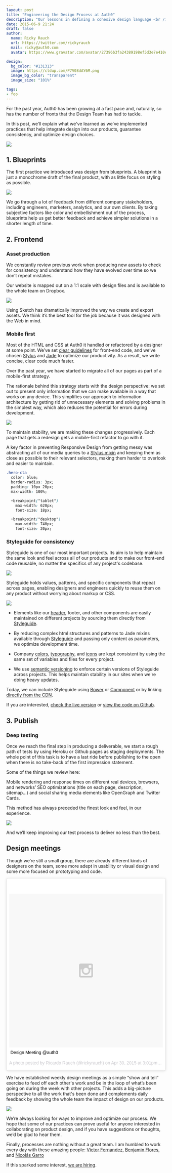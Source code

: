 ```yaml
---
layout: post
title: "Engineering the Design Process at Auth0"
description: "Our lessons in defining a cohesive design language <br /> across all our products."
date: 2015-06-9 21:24
draft: false
author:
  name: Ricky Rauch
  url: https://twitter.com/rickyrauch
  mail: ricky@auth0.com
  avatar: https://www.gravatar.com/avatar/27396b3fa24389198ef5d3e7e410e9c4?size=60

design:
  bg_color: "#131313"
  image: https://cldup.com/P7V08dAY6M.png
  image_bg_color: "transparent"
  image_size: "101%"

tags:
- foo
---
```


<!-- image: https://cldup.com/P7V08dAY6M.png -->

<style>
  .entry-thumbnail{background: none;}
</style>

For the past year, Auth0 has been growing at a fast pace and, naturally, so has the number of fronts that the Design Team has had to tackle.

In this post, we’ll explain what we've learned as we’ve implemented practices that help integrate design into our products, guarantee consistency, and optimize design choices.

<img src="https://cdn.auth0.com/blog/design-process/process.png" class="" />

## 1. Blueprints

The first practice we introduced was design from blueprints. A blueprint is just a monochrome draft of the final product, with as little focus on styling as possible.

<img src="https://cdn.auth0.com/blog/design-process/blueprint.png" class="expand" />

We go through a lot of feedback from different company stakeholders, including engineers, marketers, analytics, and our own clients. By taking subjective factors like color and embellishment out of the process, blueprints help us get better feedback and achieve simpler solutions in a shorter length of time.

## 2. Frontend

### Asset production

We constantly review previous work when producing new assets to check for consistency and understand how they have evolved over time so we don’t repeat mistakes.

Our website is mapped out on a 1:1 scale with design files and is available to the whole team on Dropbox.

<img src="https://cdn.auth0.com/blog/design-process/dropbox.png" class="expand" />

Using Sketch has dramatically improved the way we create and export assets. We think it’s the best tool for the job because it was designed with the Web in mind.

### Mobile first

Most of the HTML and CSS at Auth0 it handled or refactored by a designer at some point. We’ve set [clear guidelines](https://github.com/auth0/code-conventions/blob/master/frontend/README.md) for front-end code, and we’ve chosen [Stylus](https://learnboost.github.io/stylus/) and [Jade](http://jade-lang.com/) to optimize our productivity. As a result, we write concise, clear code much faster.

Over the past year, we have started to migrate all of our pages as part of a mobile-first strategy.

The rationale behind this strategy starts with the design perspective: we set out to present only information that we can make available in a way that works on any device. This simplifies our approach to information architecture by getting rid of unnecessary elements and solving problems in the simplest way, which also reduces the potential for errors during development.

<img src="https://cdn.auth0.com/blog/design-process/mobile-first.png" class="expand" />

To maintain stability, we are making these changes progressively. Each page that gets a redesign gets a mobile-first refactor to go with it.

A key factor in preventing Responsive Design from getting messy was abstracting all of our media queries to a [Stylus mixin](https://github.com/auth0/styleguide/blob/master/lib/mixins/index.styl#L11) and keeping them as close as possible to their relevant selectors, making them harder to overlook and easier to maintain.

```css
.hero-cta
  color: blue;
  border-radius: 3px;
  padding: 10px 20px;
  max-width: 100%;

  +breakpoint("tablet")
    max-width: 620px;
    font-size: 18px;

  +breakpoint("desktop")
    max-width: 740px;
    font-size: 20px;
```
### Styleguide for consistency

Styleguide is one of our most important projects. Its aim is to help maintain the same look and feel across all of our products and to make our front-end code reusable, no matter the specifics of any project's codebase.

<a href="https://styleguide.auth0.com"><img src="https://cdn.auth0.com/blog/design-process/styleguide.png" class="expand" /></a>

Styleguide holds values, patterns, and specific components that repeat across pages, enabling designers and engineers quickly to reuse them on any product without worrying about markup or CSS.

<img src="https://cdn.auth0.com/blog/design-process/consistency.png" class="expand" />

- Elements like our [header](https://github.com/auth0/web-header), footer, and other components are easily maintained on different projects by sourcing them directly from [Styleguide](https://styleguide.auth0.com).

- By reducing complex html structures and patterns to Jade mixins available through [Styleguide](https://styleguide.auth0.com) and passing only content as parameters, we optimize development time.

<!-- <img src="https://cdn.auth0.com/blog/design-process/icons.png" class="" /> -->

- Company [colors](https://styleguide.auth0.com/#colors), [typography](https://styleguide.auth0.com/#typography), and [icons](https://styleguide.auth0.com/#icons) are kept consistent by using the same set of variables and files for every project.

- We use [semantic versioning](http://semver.org/) to enforce certain versions of Styleguide across projects. This helps maintain stability in our sites when we're doing heavy updates.

Today, we can include Styleguide using [Bower](http://bower.io/) or [Component](http://component.github.io/) or by linking [directly from the CDN](https://cdn.auth0.com/styleguide/latest/index.css).

If you are interested, [check the live version](https://styleguide.auth0.com) or [view the code on Github](https://github.com/auth0/styleguide).

## 3. Publish

### Deep testing

Once we reach the final step in producing a deliverable, we start a rough path of tests by using Heroku or Github pages as staging deployments. The whole point of this task is to have a last ride before publishing to the open when there is no take-back of the first impression statement.

Some of the things we review here:

Mobile rendering and response times on different real devices, browsers, and networks’ SEO optimizations (title on each page, description, sitemap…) and social sharing media elements like OpenGraph and Twitter Cards.

This method has always preceded the finest look and feel, in our experience.

<img src="https://cdn.auth0.com/blog/design-process/cards.png" class="expand"/>

And we’ll keep improving our test process to deliver no less than the best.

## Design meetings

Though we’re still a small group, there are already different kinds of designers on the team, some more adept in usability or visual design and some more focused on prototyping and code.

<blockquote class="instagram-media" data-instgrm-captioned data-instgrm-version="4" style=" background:#FFF; border:0; border-radius:3px; box-shadow:0 0 1px 0 rgba(0,0,0,0.5),0 1px 10px 0 rgba(0,0,0,0.15); margin: 1px; max-width:658px; padding:0; width:99.375%; width:-webkit-calc(100% - 2px); width:calc(100% - 2px);"><div style="padding:8px;"> <div style=" background:#F8F8F8; line-height:0; margin-top:40px; padding:50% 0; text-align:center; width:100%;"> <div style=" background:url(data:image/png;base64,iVBORw0KGgoAAAANSUhEUgAAACwAAAAsCAMAAAApWqozAAAAGFBMVEUiIiI9PT0eHh4gIB4hIBkcHBwcHBwcHBydr+JQAAAACHRSTlMABA4YHyQsM5jtaMwAAADfSURBVDjL7ZVBEgMhCAQBAf//42xcNbpAqakcM0ftUmFAAIBE81IqBJdS3lS6zs3bIpB9WED3YYXFPmHRfT8sgyrCP1x8uEUxLMzNWElFOYCV6mHWWwMzdPEKHlhLw7NWJqkHc4uIZphavDzA2JPzUDsBZziNae2S6owH8xPmX8G7zzgKEOPUoYHvGz1TBCxMkd3kwNVbU0gKHkx+iZILf77IofhrY1nYFnB/lQPb79drWOyJVa/DAvg9B/rLB4cC+Nqgdz/TvBbBnr6GBReqn/nRmDgaQEej7WhonozjF+Y2I/fZou/qAAAAAElFTkSuQmCC); display:block; height:44px; margin:0 auto -44px; position:relative; top:-22px; width:44px;"></div></div> <p style=" margin:8px 0 0 0; padding:0 4px;"> <a href="https://instagram.com/p/2HXZopiTi7/" style=" color:#000; font-family:Arial,sans-serif; font-size:14px; font-style:normal; font-weight:normal; line-height:17px; text-decoration:none; word-wrap:break-word;" target="_top">Design Meeting @auth0</a></p> <p style=" color:#c9c8cd; font-family:Arial,sans-serif; font-size:14px; line-height:17px; margin-bottom:0; margin-top:8px; overflow:hidden; padding:8px 0 7px; text-align:center; text-overflow:ellipsis; white-space:nowrap;">A photo posted by Ricardo Rauch (@rickyrauch) on <time style=" font-family:Arial,sans-serif; font-size:14px; line-height:17px;" datetime="2015-04-30T22:01:28+00:00">Apr 30, 2015 at 3:01pm PDT</time></p></div></blockquote>
<script async defer src="//platform.instagram.com/en_US/embeds.js"></script>

We have established weekly design meetings as a simple “show and tell” exercise to feed off each other's work and be in the loop of what’s been going on during the week with other projects. This adds a big-picture perspective to all the work that's been done and complements daily feedback by showing the whole team the impact of design on our products.

<img src="https://cdn.auth0.com/blog/design-process/sites.png" class="expand" />

We’re always looking for ways to improve and optimize our process. We hope that some of our practices can prove useful for anyone interested in collaborating on product design, and if you have suggestions or thoughts, we’d be glad to hear them.



Finally, processes are nothing without a great team. I am humbled to work every day with these amazing people: [Victor Fernandez](http://twitter.com/vctrfrnndz), [Benjamin Flores](https://twitter.com/beneliflo_), and [Nicolás Garro]()



If this sparked some interest, [we are hiring](https://auth0.com/jobs).
